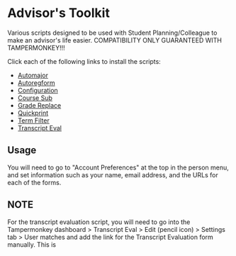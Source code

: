 # Advisor's Toolkit
Various scripts designed to be used with Student Planning/Colleague to make an advisor's life easier. COMPATIBILITY ONLY GUARANTEED WITH TAMPERMONKEY!!!

Click each of the following links to install the scripts:

- [Automajor](https://github.com/cabrito/advisorToolkit/raw/master/automajor.user.js)
- [Autoregform](https://github.com/cabrito/advisorToolkit/raw/master/autoregform.user.js)
- [Configuration](https://github.com/cabrito/advisorToolkit/raw/master/config.user.js)
- [Course Sub](https://github.com/cabrito/advisorToolkit/raw/master/coursesub.user.js)
- [Grade Replace](https://github.com/cabrito/advisorToolkit/raw/master/gradereplace.user.js)
- [Quickprint](https://github.com/cabrito/advisorToolkit/raw/master/quickprint.user.js)
- [Term Filter](https://github.com/cabrito/advisorToolkit/raw/master/termfilter.user.js)
- [Transcript Eval](https://github.com/cabrito/advisorToolkit/raw/master/transcripteval.user.js)

## Usage
You will need to go to "Account Preferences" at the top in the person menu, and set information such as your name, email address, and the URLs for each of the forms.

## NOTE
For the transcript evaluation script, you will need to go into the Tampermonkey dashboard > Transcript Eval > Edit (pencil icon) > Settings tab > User matches and add the link for the Transcript Evaluation form manually. This is
